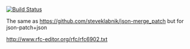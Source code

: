 [![Build Status](https://travis-ci.org/guillec/json-patch.png)](https://travis-ci.org/guillec/json-patch)

The same as https://github.com/steveklabnik/json-merge_patch but for
json-patch+json

http://www.rfc-editor.org/rfc/rfc6902.txt
